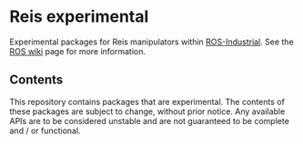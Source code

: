# Reis experimental

Experimental packages for Reis manipulators within [ROS-Industrial][].
See the [ROS wiki][] page for more information.


## Contents

This repository contains packages that are experimental. The contents of 
these packages are subject to change, without prior notice. Any available 
APIs are to be considered unstable and are not guaranteed to be complete 
and / or functional.


[ROS-Industrial]: http://www.ros.org/wiki/Industrial
[ROS wiki]: http://www.ros.org/wiki/reis_experimental
